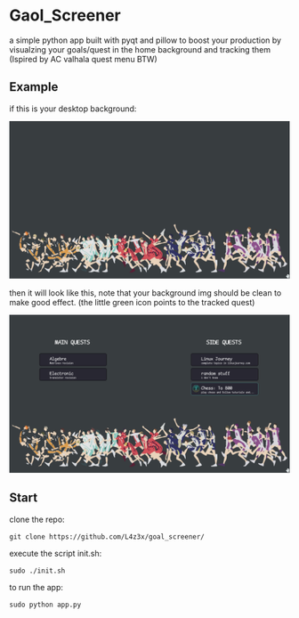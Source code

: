 # Gaol_Screener
a simple python app built with pyqt and pillow to boost your production 
by visualzing your goals/quest in the home background and tracking them
(Ispired by AC valhala quest menu BTW)
 ## Example
 if this is your desktop background:
 
 ![Logo](./example/background.png)
 
 then it will look like this, note that your background img should be clean to make good effect.
 (the little green icon points to the tracked quest)
 
 ![Logo](./example/output_image.png)
 
 ## Start
 clone the repo: 
  	
   	git clone https://github.com/L4z3x/goal_screener/
    
 execute the script init.sh:
 	
  	sudo ./init.sh
 to run the app:
 	
  	sudo python app.py

